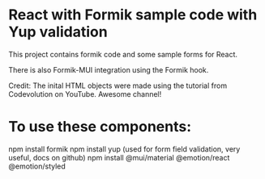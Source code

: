 # React with Formik sample code with Yup validation

This project contains formik code and some sample forms for React.

There is also Formik-MUI integration using the Formik hook.

Credit: The inital HTML objects were made using the tutorial from Codevolution on YouTube. Awesome channel!

# To use these components:

npm install formik
npm install yup (used for form field validation, very useful, docs on github)
npm install @mui/material @emotion/react @emotion/styled
